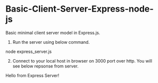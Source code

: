 # Basic-Client-Server-Express-node-js

Basic minimal client server model in Express.js.

1. Run the server using below command.

node express_server.js

2. Connect to your local host in browser on 3000 port over http. You will see below repsonse from server.

Hello from Express Server!

